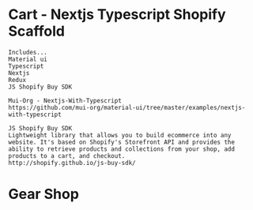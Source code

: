 # Cart - Nextjs Typescript Shopify Scaffold
    Includes...
    Material ui
    Typescript
    Nextjs
    Redux
    JS Shopify Buy SDK

    Mui-Org - Nextjs-With-Typescript
    https://github.com/mui-org/material-ui/tree/master/examples/nextjs-with-typescript

    JS Shopify Buy SDK
    Lightweight library that allows you to build ecommerce into any website. It's based on Shopify's Storefront API and provides the ability to retrieve products and collections from your shop, add products to a cart, and checkout.
    http://shopify.github.io/js-buy-sdk/





<!-- 





    import React, { useContext } from 'react'
import { shallowEqual, useSelector } from 'react-redux'
import makeStyles from '@material-ui/core/styles/makeStyles'
import { PageAnimations, Motions, CartItem } from '@/src/types/interfaces/index'
import Button from '@material-ui/core/Button/Button'
import Link from '../src/Link'
import PageTransition from '@/src/components/ui/hoc/PageTransition'
import GridContainer from '@/src/components/ui/grid/GridContainer'
import { calcTotalCost, countTotalItems } from '@/src/utils/Calc'
import { CSSProperties } from '@material-ui/styles'
import { color } from '@/src/ColorPalette'
import ItemCard from '@/components/cart/itemcard'
import theme from '@/src/Theme'
import useMediaQuery from '@material-ui/core/useMediaQuery/useMediaQuery'

interface IProps {
  pageStyle: CSSProperties
  pageAnimations: PageAnimations
  motions: Motions
  cartItems: CartItem[]
  cartTotal: number
}

const useStyles = makeStyles((theme) => ({
  circularProgressWrapper: {
    margin: '80px auto 0px',
  },
  cartDetailsBox: {
    // borderBottom:  `2px solid ${color.dimGray}`,
    padding: '20px 70px 30px',
  },
  itemsListContainer: {
    overflow: 'auto',
    height: '350px',
    minWidth: '370px',
    width: '360px',
    marginTop: '20px',
    marginBottom: '60px',
    paddingRight: '10px',
    paddingLeft: '10px',
    textAlign: 'center',
    border: `0.5px solid ${theme.palette.common.dimGray}`,
    backgroundColor: theme.palette.common.offWhite,
    borderRadius: '4px',
    boxShadow: '0px 0px 8px rgba(0,0,0,0.07)',
    [theme.breakpoints.up('sm')]: {
      width: '590px',
    },
    [theme.breakpoints.up('md')]: {
      width: '620px',
    },
  },
  checkoutBtn: {
    color: theme.palette.common.dimGray,
    // font: '0.8rem Raleway',
    textTransform: 'none',
    letterSpacing: '0.5px',
    padding: '12px 25px',
    boxShadow: '0px 0px 4px rgba(0,0,0,0.1)',
    border: `1px solid ${theme.palette.common.dimGray}`,
    // transition: 'color 0.3s',
    marginBottom: '60px',
    '&:hover': {
      color: theme.palette.common.cadetBlue,
    },
  },
}))

const ItemsList = (props: any) => {
  const classes = useStyles()

  return (
    <div className={classes.itemsListContainer}>
      {props.lineItems?.length > 0 ? (
        props.lineItems.map((item: any, index: number) => (
          <ItemCard
            key={item.title + item.size + index}
            title={item.title}
            quantity={item.quantity}
            size={item.variant.title.split(' /')[0]}
            price={item.variant.price}
            src={item.variant.image.src}
            id={item.id}
          />
        ))
      ) : (
        <span>Your Cart Is Empty</span>
      )}
    </div>
  )
}

const Stats = (props: any) => {
  const classes = useStyles()

  return (
    <div className={classes.cartDetailsBox}>
      {'Cart Total: $' + calcTotalCost(props.lineItems)}
      <br />
      {'Total Items in Cart: ' + countTotalItems(props.lineItems)}
    </div>
  )
}

export default function CartPage(props: IProps) {
  const checkout = useSelector(
    (state: any) => state.checkoutReducer.checkout,
    shallowEqual
  )
  const classes = useStyles()
  const matches = {
    sm: useMediaQuery(theme.breakpoints.up('sm')),
    xl: useMediaQuery(theme.breakpoints.up('xl'))
  } 
  return (
    <PageTransition
      pageStyle={props.pageStyle}
      pageAnimations={props.pageAnimations}
    >
      <GridContainer
        direction={matches.xl ? "row" : "column"}
        justifyContent="center"
        alignItems="center"
        margin="160px auto 0"
        xs={matches.xl ? 6 : 12}
      >
        <Stats lineItems={checkout?.lineItems} />
        <GridContainer direction="column" alignItems="center">
          <ItemsList
            lineItems={checkout?.lineItems}
            countTotalItems={countTotalItems}
          />
          <Button
            disabled={checkout?.lineItems === 0}
            component={Link}
            href={checkout?.webUrl ? checkout?.webUrl : '/'}
            className={classes.checkoutBtn}
          >
            Continue To Checkout
          </Button>
        </GridContainer>
      </GridContainer>
    </PageTransition>
  )
} -->
# Gear Shop
